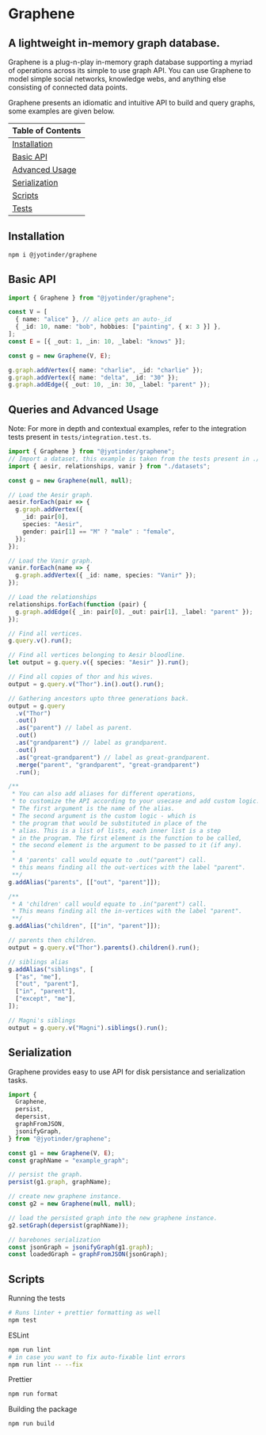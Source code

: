 # Graphene

## A lightweight in-memory graph database.

Graphene is a plug-n-play in-memory graph database supporting a myriad of operations across its simple to use graph API. You can use Graphene to model simple social networks, knowledge webs, and anything else consisting of connected data points.

Graphene presents an idiomatic and intuitive API to build and query graphs, some examples are given below.

| Table of Contents                             |
| --------------------------------------------- |
| [Installation](#installation)                 |
| [Basic API](#basic-api)                       |
| [Advanced Usage](#queries-and-advanced-usage) |
| [Serialization](#serialization)               |
| [Scripts](#scripts)                           |
| [Tests](./tests)                              |

## Installation
```bash
npm i @jyotinder/graphene
```

## Basic API

```typescript
import { Graphene } from "@jyotinder/graphene";

const V = [
  { name: "alice" }, // alice gets an auto-_id
  { _id: 10, name: "bob", hobbies: ["painting", { x: 3 }] },
];
const E = [{ _out: 1, _in: 10, _label: "knows" }];

const g = new Graphene(V, E);

g.graph.addVertex({ name: "charlie", _id: "charlie" });
g.graph.addVertex({ name: "delta", _id: "30" });
g.graph.addEdge({ _out: 10, _in: 30, _label: "parent" });
```

## Queries and Advanced Usage

Note: For more in depth and contextual examples, refer to the integration tests
present in `tests/integration.test.ts`.

```typescript
import { Graphene } from "@jyotinder/graphene";
// Import a dataset, this example is taken from the tests present in ./tests/
import { aesir, relationships, vanir } from "./datasets";

const g = new Graphene(null, null);

// Load the Aesir graph.
aesir.forEach(pair => {
  g.graph.addVertex({
    _id: pair[0],
    species: "Aesir",
    gender: pair[1] == "M" ? "male" : "female",
  });
});

// Load the Vanir graph.
vanir.forEach(name => {
  g.graph.addVertex({ _id: name, species: "Vanir" });
});

// Load the relationships
relationships.forEach(function (pair) {
  g.graph.addEdge({ _in: pair[0], _out: pair[1], _label: "parent" });
});

// Find all vertices.
g.query.v().run();

// Find all vertices belonging to Aesir bloodline.
let output = g.query.v({ species: "Aesir" }).run();

// Find all copies of thor and his wives.
output = g.query.v("Thor").in().out().run();

// Gathering ancestors upto three generations back.
output = g.query
  .v("Thor")
  .out()
  .as("parent") // label as parent.
  .out()
  .as("grandparent") // label as grandparent.
  .out()
  .as("great-grandparent") // label as great-grandparent.
  .merge("parent", "grandparent", "great-grandparent")
  .run();

/**
 * You can also add aliases for different operations,
 * to customize the API according to your usecase and add custom logic.
 * The first argument is the name of the alias.
 * The second argument is the custom logic - which is
 * the program that would be substituted in place of the
 * alias. This is a list of lists, each inner list is a step
 * in the program. The first element is the function to be called,
 * the second element is the argument to be passed to it (if any).
 *
 * A 'parents' call would equate to .out("parent") call.
 * this means finding all the out-vertices with the label "parent".
 **/
g.addAlias("parents", [["out", "parent"]]);

/**
 * A 'children' call would equate to .in("parent") call.
 * This means finding all the in-vertices with the label "parent".
 **/
g.addAlias("children", [["in", "parent"]]);

// parents then children.
output = g.query.v("Thor").parents().children().run();

// siblings alias
g.addAlias("siblings", [
  ["as", "me"],
  ["out", "parent"],
  ["in", "parent"],
  ["except", "me"],
]);

// Magni's siblings
output = g.query.v("Magni").siblings().run();
```

## Serialization

Graphene provides easy to use API for disk persistance and serialization tasks.

```typescript
import {
  Graphene,
  persist,
  depersist,
  graphFromJSON,
  jsonifyGraph,
} from "@jyotinder/graphene";

const g1 = new Graphene(V, E);
const graphName = "example_graph";

// persist the graph.
persist(g1.graph, graphName);

// create new graphene instance.
const g2 = new Graphene(null, null);

// load the persisted graph into the new graphene instance.
g2.setGraph(depersist(graphName));

// barebones serialization
const jsonGraph = jsonifyGraph(g1.graph);
const loadedGraph = graphFromJSON(jsonGraph);

```

## Scripts

Running the tests

```bash
# Runs linter + prettier formatting as well
npm test
```

ESLint

```bash
npm run lint
# in case you want to fix auto-fixable lint errors
npm run lint -- --fix
```

Prettier

```bash
npm run format
```

Building the package

```bash
npm run build
```
